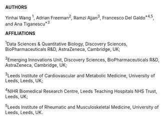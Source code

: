 **AUTHORS**

Yinhai Wang	<sup>1</sup>, Adrian Freeman<sup>2</sup>, Ramzi Ajjan<sup>3</sup>, Francesco Del Galdo<sup>*4,5</sup>, and Ana Tiganescu<sup>*3</sup>

**AFFILIATIONS**

<sup>1</sup>Data Sciences & Quantitative Biology, Discovery Sciences, BioPharmaceuticals R&D, AstraZeneca, Cambridge, UK; 

<sup>2</sup>Emerging Innovations Unit, Discovery Sciences, BioPharmaceuticals R&D, AstraZeneca, Cambridge, UK; 

<sup>3</sup>Leeds Institute of Cardiovascular and Metabolic Medicine, University of Leeds, Leeds, UK; 

<sup>4</sup>NIHR Biomedical Research Centre, Leeds Teaching Hospitals NHS Trust, Leeds, UK; 

<sup>5</sup>Leeds Institute of Rheumatic and Musculoskeletal Medicine, University of Leeds, Leeds, UK.
